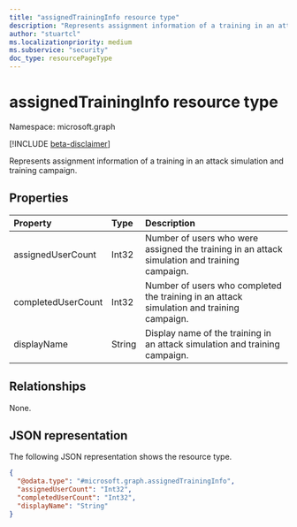 ```yaml
---
title: "assignedTrainingInfo resource type"
description: "Represents assignment information of a training in an attack simulation and training campaign."
author: "stuartcl"
ms.localizationpriority: medium
ms.subservice: "security"
doc_type: resourcePageType
---
```


# assignedTrainingInfo resource type

Namespace: microsoft.graph

[!INCLUDE [beta-disclaimer](../../includes/beta-disclaimer.md)]

Represents assignment information of a training in an attack simulation and training campaign.

## Properties
|Property|Type|Description|
|:---|:---|:---|
|assignedUserCount|Int32|Number of users who were assigned the training in an attack simulation and training campaign.|
|completedUserCount|Int32|Number of users who completed the training in an attack simulation and training campaign.|
|displayName|String|Display name of the training in an attack simulation and training campaign.|

## Relationships
None.

## JSON representation
The following JSON representation shows the resource type.
<!-- {
  "blockType": "resource",
  "@odata.type": "microsoft.graph.assignedTrainingInfo"
}
-->
``` json
{
  "@odata.type": "#microsoft.graph.assignedTrainingInfo",
  "assignedUserCount": "Int32",
  "completedUserCount": "Int32",
  "displayName": "String"
}
```

